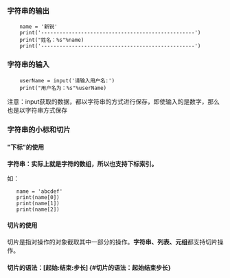 ### 字符串的输出

```
    name = '新锐'
    print('--------------------------------------------------')
    print("姓名：%s"%name)
    print('--------------------------------------------------')
```

### 字符串的输入

```
    userName = input('请输入用户名:')
    print("用户名为：%s"%userName)
```

注意：input获取的数据，都以字符串的方式进行保存，即使输入的是数字，那么也是以字符串方式保存

### 字符串的小标和切片

#### "下标"的使用

**字符串：实际上就是字符的数组，所以也支持下标索引。**

如：

```
   name = 'abcdef'
   print(name[0])
   print(name[1])
   print(name[2])
```

#### 切片的使用

切片是指对操作的对象截取其中一部分的操作。**字符串、列表、元组**都支持切片操作。

#### 切片的语法：\[起始:结束:步长\] {#切片的语法：起始结束步长}




